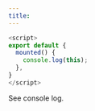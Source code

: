 ```yaml
---
title: 
---
```


```js
<script>
export default {
  mounted() {
    console.log(this);
  },
}
</script>
```
See console log.

<script>
export default {
  mounted() {
    console.log(this);
  },
}
</script>
